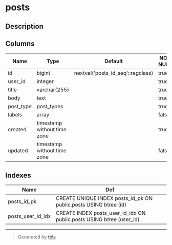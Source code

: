 # posts

## Description



## Columns

| Name | Type | Default | NOT NULL | Comment |
| ---- | ---- | ------- | -------- | ------- |
| id | bigint | nextval('posts_id_seq'::regclass) | true |  |
| user_id | integer |  | true |  |
| title | varchar(255) |  | true |  |
| body | text |  | true |  |
| post_type | post_types |  | true | public/private/draft |
| labels | array |  | false |  |
| created | timestamp without time zone |  | true |  |
| updated | timestamp without time zone |  | false |  |

## Indexes

| Name | Def |
| ---- | --- |
| posts_id_pk | CREATE UNIQUE INDEX posts_id_pk ON public.posts USING btree (id) |
| posts_user_id_idx | CREATE INDEX posts_user_id_idx ON public.posts USING btree (user_id) |

---

> Generated by [tbls](https://github.com/k1LoW/tbls)